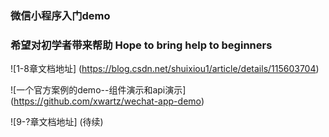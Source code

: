 ### 微信小程序入门demo

### 希望对初学者带来帮助   Hope to bring help to beginners

![1-8章文档地址] (https://blog.csdn.net/shuixiou1/article/details/115603704)
 
![一个官方案例的demo--组件演示和api演示] (https://github.com/xwartz/wechat-app-demo)

![9-?章文档地址] (待续)
